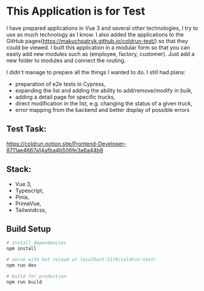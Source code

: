 # This Application is for Test

I have prepared applications in Vue 3 and several other technologies, I try to use as much technology as I know. I also added the applications to the GitHub pages(https://makuchpatryk.github.io/coldrun-test/) so that they could be viewed.
I built this application in a modular form so that you can easily add new modules such as (employee, factory, customer). Just add a new folder to modules and connect the routing.

I didn't manage to prepare all the things I wanted to do. I still had plans:

- preparation of e2e tests in Cypress,
- expanding the list and adding the ability to add/remove/modify in bulk,
- adding a detail page for specific trucks,
- direct modification in the list, e.g. changing the status of a given truck,
- error mapping from the backend and better display of possible errors

## Test Task:

https://coldrun.notion.site/Frontend-Developer-8711ae4667a14afba4b506fe3a6a44b8

## Stack:

- Vue 3,
- Typescript,
- Pinia,
- PrimeVue,
- Tailwindcss,

## Build Setup

```bash
# install dependencies
npm install

# serve with hot reload at localhost:5174/coldrun-test/
npm run dev

# build for production
npm run build
```
